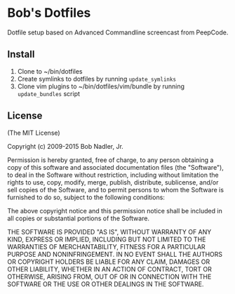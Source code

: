 # Bob's Dotfiles
Dotfile setup based on Advanced Commandline screencast from PeepCode.

## Install
1. Clone to ~/bin/dotfiles
2. Create symlinks to dotfiles by running `update_symlinks`
3. Clone vim plugins to ~/bin/dotfiles/vim/bundle by running `update_bundles`
   script

## License
(The MIT License)

Copyright (c) 2009-2015 Bob Nadler, Jr.

Permission is hereby granted, free of charge, to any person obtaining a copy
of this software and associated documentation files (the "Software"), to deal
in the Software without restriction, including without limitation the rights
to use, copy, modify, merge, publish, distribute, sublicense, and/or sell
copies of the Software, and to permit persons to whom the Software is
furnished to do so, subject to the following conditions:

The above copyright notice and this permission notice shall be included in
all copies or substantial portions of the Software.

THE SOFTWARE IS PROVIDED "AS IS", WITHOUT WARRANTY OF ANY KIND, EXPRESS OR
IMPLIED, INCLUDING BUT NOT LIMITED TO THE WARRANTIES OF MERCHANTABILITY,
FITNESS FOR A PARTICULAR PURPOSE AND NONINFRINGEMENT. IN NO EVENT SHALL THE
AUTHORS OR COPYRIGHT HOLDERS BE LIABLE FOR ANY CLAIM, DAMAGES OR OTHER
LIABILITY, WHETHER IN AN ACTION OF CONTRACT, TORT OR OTHERWISE, ARISING FROM,
OUT OF OR IN CONNECTION WITH THE SOFTWARE OR THE USE OR OTHER DEALINGS IN THE
SOFTWARE.
